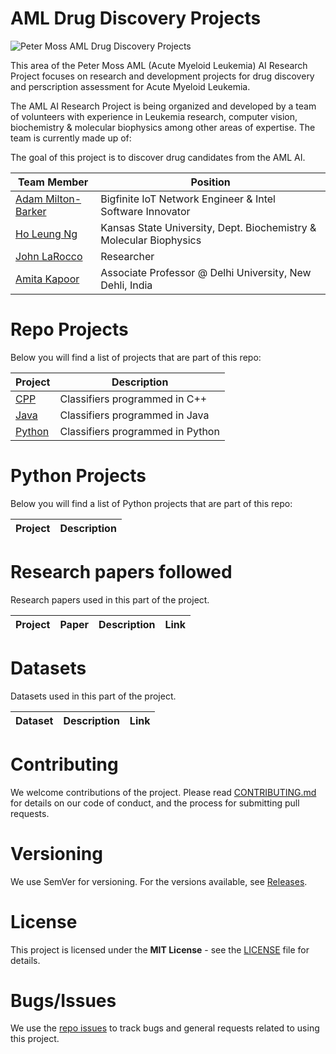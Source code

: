# AML Drug Discovery Projects
![Peter Moss AML Drug Discovery Projects](Media/Images/Banner-Social.jpg) 

This area of the Peter Moss AML (Acute Myeloid Leukemia) AI Research Project focuses on research and development projects for drug discovery and perscription assessment for Acute Myeloid Leukemia. 

The AML AI Research Project is being organized and developed by a team of volunteers with experience in Leukemia research, computer vision, biochemistry & molecular biophysics among other areas of expertise. The team is currently made up of:

The goal of this project is to discover drug candidates from the AML AI.  

| Team Member  | Position |
| ------------- | ------------- |
| [Adam Milton-Barker](https://github.com/AdamMiltonBarker "Adam Milton-Barker")  | Bigfinite IoT Network Engineer & Intel Software Innovator  |
| [Ho Leung Ng](https://github.com/holeung "Ho  Leung Ng")   | Kansas State University, Dept. Biochemistry & Molecular Biophysics |
| [John LaRocco](https://github.com/holeung "John LaRocco")   | Researcher |
| [Amita Kapoor](https://github.com/amita-kapoor "Amita Kapoor") | Associate Professor @ Delhi University, New Dehli, India | 

# Repo Projects
Below you will find a list of projects that are part of this repo:

| Project  | Description |
| ------------- | ------------- | 
| [CPP](https://github.com/AMLResearchProject/AML-Drug-Discovery/tree/master/CPP "CPP") | Classifiers programmed in C++ | 
| [Java](https://github.com/AMLResearchProject/AML-Drug-Discovery/tree/master/Java "Java") | Classifiers programmed in Java | 
| [Python](https://github.com/AMLResearchProject/AML-Drug-Discovery/tree/master/Python "Python") | Classifiers programmed in Python | 

# Python Projects
Below you will find a list of Python projects that are part of this repo:

| Project  | Description |
| ------------- | ------------- |

# Research papers followed
Research papers used in this part of the project. 

| Project | Paper  | Description | Link | 
| ------------- | ------------- | ------------- | ------------- |

# Datasets
Datasets used in this part of the project. 

| Dataset  | Description | Link | 
| ------------- | ------------- | ------------- |

# Contributing
We welcome contributions of the project. Please read [CONTRIBUTING.md](https://github.com/AMLResearchProject/AML-Drug-Discovery/blob/master/CONTRIBUTING.md "CONTRIBUTING.md") for details on our code of conduct, and the process for submitting pull requests.

# Versioning
We use SemVer for versioning. For the versions available, see [Releases](https://github.com/AMLResearchProject/AML-Drug-Discovery/releases "Releases").

# License
This project is licensed under the **MIT License** - see the [LICENSE](https://github.com/AMLResearchProject/AML-Drug-Discovery/blob/master/LICENSE "LICENSE") file for details.

# Bugs/Issues
We use the [repo issues](https://github.com/AMLResearchProject/AML-Drug-Discovery/issues "repo issues") to track bugs and general requests related to using this project. 